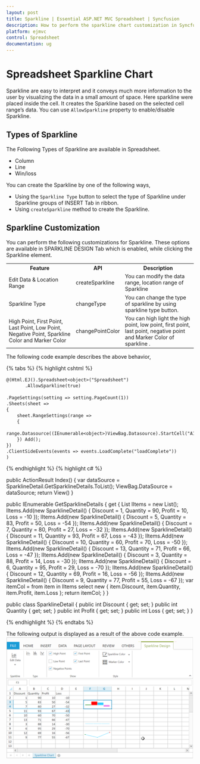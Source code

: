 ```yaml
---
layout: post
title: Sparkline | Essential ASP.NET MVC Spreadsheet | Syncfusion
description: How to perform the sparkline chart customization in Syncfusion Essential ASP.NET MVC Spreadsheet widget.
platform: ejmvc
control: Spreadsheet
documentation: ug
---
```


# Spreadsheet Sparkline Chart

Sparkline are easy to interpret and it conveys much more information to the user by visualizing the data in a small amount of space. Here sparkline were placed inside the cell. It creates the Sparkline based on the selected cell range’s data. You can use `AllowSparkline` property to enable/disable Sparkline.


## Types of Sparkline 

The Following Types of Sparkline are available in Spreadsheet.

*	Column
*	Line
*	Win/loss 

You can create the Sparkline by one of the following ways,

*	Using the `Sparkline Type` button to select the type of Sparkline under Sparkline groups of INSERT Tab in ribbon.
*	Using `createSparkline` method to create the Sparkline.


## Sparkline Customization

You can perform the following customizations for Sparkline. These options are available in SPARKLINE DESIGN Tab which is enabled, while clicking the Sparkline element.


<table>
    <colgroup><col width="180px" /></colgroup>
    <tr><th>Feature</th><th>API</th><th>Description</th></tr>
    <tr><td>Edit Data & Location Range</td><td>createSparkline</td><td>You can modify the data range, location range of Sparkline </td></tr>
    <tr><td>Sparkline Type</td><td>changeType</td><td>You can change the type of sparkline by using sparkline type button.</td></tr>
    <tr><td>High Point, First Point, Last Point, Low Point, Negative Point, Sparkline Color and Marker Color</td><td>changePointColor</td><td>You can high light the high point, low point, first point, last point, negative point and Marker Color of sparkline .</td></tr>
</table>

The following code example describes the above behavior,

{% tabs %}
{% highlight cshtml %}

    @(Html.EJ().Spreadsheet<object>("Spreadsheet")
           .AllowSparkline(true)
     
    .PageSettings(setting => setting.PageCount(1))
    .Sheets(sheet =>
    {
        sheet.RangeSettings(range =>
        {
            range.Datasource((IEnumerable<object>)ViewBag.Datasource).StartCell("A1").Add();
        }) Add();
    })
    .ClientSideEvents(events => events.LoadComplete("loadComplete"))
    )

<script>
function loadComplete() {
        var  xlSparkline = this.XLSparkline;
        if(!this.isImport) {
           this.sheetRename("Sparkline Chart");
           this.mergeCells("F3:G4", true);
           xlSparkline.createSparkline("A5:D5", "F3", "Column", {highPointColor: "red", negativePointColor: "black", startPointColor: "green"} );
           this.mergeCells("F8:G8", true);
           xlSparkline.createSparkline("B2:B4", "F8", "Winloss");
           this.mergeCells("F10:G11", true);
           xlSparkline.createSparkline("C3:C5", "F10",  "Line", {markerSettings:{visible:true},highPointColor: "red", negativePointColor: "black", startPointColor: "green"} );
                    
        }
    }
</script>
    
{% endhighlight %}
{% highlight c# %}

public ActionResult Index()
{
    var dataSource = SparklineDetail.GetSparklineDetails.ToList();
    ViewBag.DataSource = dataSource;
    return View()
}

public IEnumerable<object> GetSparklineDetails
{
    get
    {
        List<SparklineDetail> lItems = new List<SparklineDetail>();
        lItems.Add(new SparklineDetail() { Discount = 1, Quantity = 90, Profit = 10, Loss = -10 });
        lItems.Add(new SparklineDetail() { Discount = 5, Quantity = 83, Profit = 50, Loss = -54 });
        lItems.Add(new SparklineDetail() { Discount = 7, Quantity = 80, Profit = 27, Loss = -32 });
        lItems.Add(new SparklineDetail() { Discount = 11, Quantity = 93, Profit = 67, Loss = -43 });
        lItems.Add(new SparklineDetail() { Discount = 10, Quantity = 60, Profit = 70, Loss = -50 });
        lItems.Add(new SparklineDetail() { Discount = 13, Quantity = 71, Profit = 66, Loss = -47 });
        lItems.Add(new SparklineDetail() { Discount = 3, Quantity = 88, Profit = 14, Loss = -30 });
        lItems.Add(new SparklineDetail() { Discount = 6, Quantity = 95, Profit = 29, Loss = -70 });
        lItems.Add(new SparklineDetail() { Discount = 12, Quantity = 69, Profit = 16, Loss = -56 });
        lItems.Add(new SparklineDetail() { Discount = 9, Quantity = 77, Profit = 55, Loss = -67 });
        var itemCol =
        from item in lItems
        select new { item.Discount, item.Quantity, item.Profit, item.Loss };
        return itemCol;
    }
}

public class SparklineDetail
{
    public int Discount { get; set; }
    public int Quantity { get; set; }
    public int Profit { get; set; }
    public int Loss { get; set; }
}

{% endhighlight %}
{% endtabs %}

The following output is displayed as a result of the above code example.
![Sparkline](Sparkline_images/Sparkline.png)

